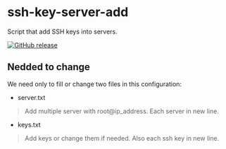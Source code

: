 # ssh-key-server-add
Script that add SSH keys into servers.

[![GitHub release](https://img.shields.io/badge/release-v1.0.0.-informational)](https://github.com/tomeksdev/ssh-key-server-add/releases/tag/v1.0.0)

## Nedded to change
We need only to fill or change two files in this configuration:

- server.txt
> Add multiple server with root@ip_address. Each server in new line.

- keys.txt
> Add keys or change them if needed. Also each ssh key in new line.